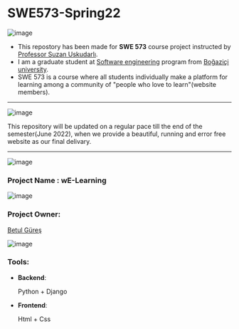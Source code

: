# SWE573-Spring22

![image](https://user-images.githubusercontent.com/60520606/159128296-733f12f0-7c50-4bbb-aa16-22c3c055d897.png)

* This repostory has been made for **SWE 573** course project instructed by [Professor Suzan Uskudarlı](https://www.cmpe.boun.edu.tr/tr/people/suzan.uskudarli). 
* I am a graduate student at [Software engineering](https://www.cmpe.boun.edu.tr/tr/graduate/swe) program from [Boğaziçi university](http://www.boun.edu.tr). 
* SWE 573 is a course where all students individually make a platform for learning among a community of "people who love to learn"(website members). 


***

![image](https://user-images.githubusercontent.com/60520606/159128271-92556441-6668-4fa6-a548-7519c0c5ad94.png)


This repository will be updated on a regular pace till the end of the semester(June 2022), when we provide a beautiful, running and error free website as our final delivary. 


***

![image](https://user-images.githubusercontent.com/60520606/159128215-1d3daa78-beee-49ce-a498-3fd2bf06664a.png)

### Project Name : wE-Learning


![image](https://user-images.githubusercontent.com/60520606/159128239-6a87b595-5976-4244-82cc-c11260967b71.png)

### Project Owner: 
[Betul Güreş](https://github.com/betty-gures/SWE-573)


![image](https://user-images.githubusercontent.com/60520606/159128452-a40a409f-35cd-4c27-8c0e-d7b51d2714e8.png)

### Tools:
- **Backend**:

  Python + Django
- **Frontend**: 

  Html + Css

